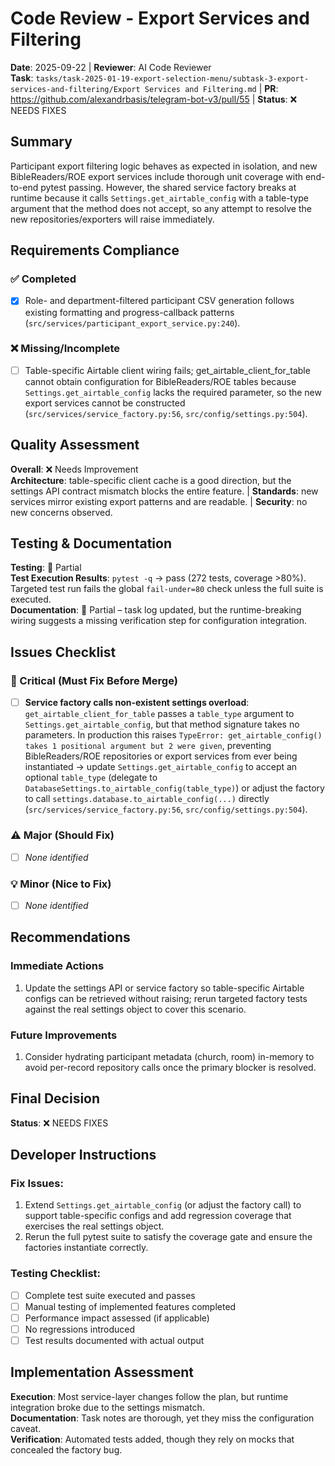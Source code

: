 # Code Review - Export Services and Filtering

**Date**: 2025-09-22 | **Reviewer**: AI Code Reviewer  
**Task**: `tasks/task-2025-01-19-export-selection-menu/subtask-3-export-services-and-filtering/Export Services and Filtering.md` | **PR**: https://github.com/alexandrbasis/telegram-bot-v3/pull/55 | **Status**: ❌ NEEDS FIXES

## Summary
Participant export filtering logic behaves as expected in isolation, and new BibleReaders/ROE export services include thorough unit coverage with end-to-end pytest passing. However, the shared service factory breaks at runtime because it calls `Settings.get_airtable_config` with a table-type argument that the method does not accept, so any attempt to resolve the new repositories/exporters will raise immediately.

## Requirements Compliance
### ✅ Completed
- [x] Role- and department-filtered participant CSV generation follows existing formatting and progress-callback patterns (`src/services/participant_export_service.py:240`).

### ❌ Missing/Incomplete
- [ ] Table-specific Airtable client wiring fails; get_airtable_client_for_table cannot obtain configuration for BibleReaders/ROE tables because `Settings.get_airtable_config` lacks the required parameter, so the new export services cannot be constructed (`src/services/service_factory.py:56`, `src/config/settings.py:504`).

## Quality Assessment
**Overall**: ❌ Needs Improvement  
**Architecture**: table-specific client cache is a good direction, but the settings API contract mismatch blocks the entire feature. | **Standards**: new services mirror existing export patterns and are readable. | **Security**: no new concerns observed.

## Testing & Documentation
**Testing**: 🔄 Partial  
**Test Execution Results**: `pytest -q` → pass (272 tests, coverage >80%). Targeted test run fails the global `fail-under=80` check unless the full suite is executed.  
**Documentation**: 🔄 Partial – task log updated, but the runtime-breaking wiring suggests a missing verification step for configuration integration.

## Issues Checklist

### 🚨 Critical (Must Fix Before Merge)
- [ ] **Service factory calls non-existent settings overload**: `get_airtable_client_for_table` passes a `table_type` argument to `Settings.get_airtable_config`, but that method signature takes no parameters. In production this raises `TypeError: get_airtable_config() takes 1 positional argument but 2 were given`, preventing BibleReaders/ROE repositories or export services from ever being instantiated → update `Settings.get_airtable_config` to accept an optional `table_type` (delegate to `DatabaseSettings.to_airtable_config(table_type)`) or adjust the factory to call `settings.database.to_airtable_config(...)` directly (`src/services/service_factory.py:56`, `src/config/settings.py:504`).

### ⚠️ Major (Should Fix)  
- [ ] _None identified_

### 💡 Minor (Nice to Fix)
- [ ] _None identified_

## Recommendations
### Immediate Actions
1. Update the settings API or service factory so table-specific Airtable configs can be retrieved without raising; rerun targeted factory tests against the real settings object to cover this scenario.

### Future Improvements  
1. Consider hydrating participant metadata (church, room) in-memory to avoid per-record repository calls once the primary blocker is resolved.

## Final Decision
**Status**: ❌ NEEDS FIXES

## Developer Instructions
### Fix Issues:
1. Extend `Settings.get_airtable_config` (or adjust the factory call) to support table-specific configs and add regression coverage that exercises the real settings object.
2. Rerun the full pytest suite to satisfy the coverage gate and ensure the factories instantiate correctly.

### Testing Checklist:
- [ ] Complete test suite executed and passes
- [ ] Manual testing of implemented features completed
- [ ] Performance impact assessed (if applicable)
- [ ] No regressions introduced
- [ ] Test results documented with actual output

## Implementation Assessment
**Execution**: Most service-layer changes follow the plan, but runtime integration broke due to the settings mismatch.  
**Documentation**: Task notes are thorough, yet they miss the configuration caveat.  
**Verification**: Automated tests added, though they rely on mocks that concealed the factory bug.
